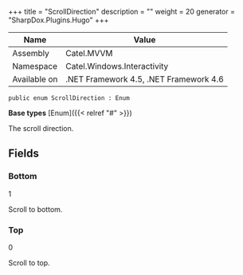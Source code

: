 

+++
title = "ScrollDirection" 
description = ""
weight = 20
generator = "SharpDox.Plugins.Hugo"
+++

Name|Value
---|---
Assembly|Catel.MVVM
Namespace|Catel.Windows.Interactivity
Available on|.NET Framework 4.5, .NET Framework 4.6

```
public enum ScrollDirection : Enum
```

**Base types**
[Enum]({{&lt; relref "#" &gt;}})

The scroll direction.

## Fields

### Bottom

1

Scroll to bottom.

### Top

0

Scroll to top.

